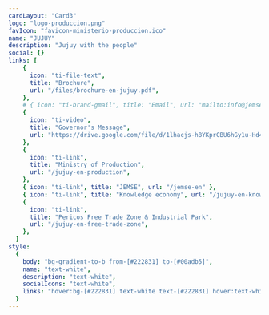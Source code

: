 ```yaml
---
cardLayout: "Card3"
logo: "logo-produccion.png"
favIcon: "favicon-ministerio-produccion.ico"
name: "JUJUY"
description: "Jujuy with the people"
social: {}
links: [
    {
      icon: "ti-file-text",
      title: "Brochure",
      url: "/files/brochure-en-jujuy.pdf",
    },
    # { icon: "ti-brand-gmail", title: "Email", url: "mailto:info@jemse.gob.ar" },
    {
      icon: "ti-video",
      title: "Governor's Message",
      url: "https://drive.google.com/file/d/1lhacjs-h8YKprCBU6hGy1u-Hd4JUcKgk/view?usp=sharing",
    },
    {
      icon: "ti-link",
      title: "Ministry of Production",
      url: "/jujuy-en-production",
    },
    { icon: "ti-link", title: "JEMSE", url: "/jemse-en" },
    { icon: "ti-link", title: "Knowledge economy", url: "/jujuy-en-knowledge" },
    {
      icon: "ti-link",
      title: "Pericos Free Trade Zone & Industrial Park",
      url: "/jujuy-en-free-trade-zone",
    },
  ]
style:
  {
    body: "bg-gradient-to-b from-[#222831] to-[#00adb5]",
    name: "text-white",
    description: "text-white",
    socialIcons: "text-white",
    links: "hover:bg-[#222831] text-white text-[#222831] hover:text-white",
  }
---
```

